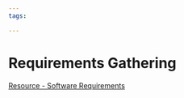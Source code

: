 ```yaml
---
tags:

---
```

# Requirements Gathering

[Resource - Software Requirements](https://www.tutorialspoint.com/software_engineering/software_requirements.htm)
